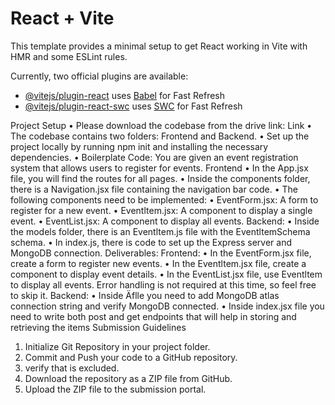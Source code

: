 # React + Vite

This template provides a minimal setup to get React working in Vite with HMR and some ESLint rules.

Currently, two official plugins are available:

- [@vitejs/plugin-react](https://github.com/vitejs/vite-plugin-react/blob/main/packages/plugin-react/README.md) uses [Babel](https://babeljs.io/) for Fast Refresh
- [@vitejs/plugin-react-swc](https://github.com/vitejs/vite-plugin-react-swc) uses [SWC](https://swc.rs/) for Fast Refresh






Project Setup
• Please download the codebase from the drive link: Link
• The codebase contains two folders: Frontend and Backend.
• Set up the project locally by running npm init and installing the necessary dependencies.
• Boilerplate Code: You are given an event registration system that allows users to register for events.
Frontend
• In the App.jsx file, you will find the routes for all pages.
• Inside the components folder, there is a Navigation.jsx file containing the navigation bar code.
• The following components need to be implemented:
• EventForm.jsx: A form to register for a new event.
• Eventltem.jsx: A component to display a single event.
• EventList.jsx: A component to display all events.
Backend:
• Inside the models folder, there is an Eventltem.js file with the EventltemSchema schema.
• In index.js, there is code to set up the Express server and MongoDB connection.
Deliverables:
Frontend:
• In the EventForm.jsx file, create a form to register new events.
• In the Eventltem.jsx file, create a component to display event details.
• In the EventList.jsx file, use Eventltem to display all events. Error handling is not required at this time, so feel free to skip it.
Backend:
• Inside Äflle you need to add MongoDB atlas connection string and verify MongoDB connected.
• Inside index.jsx file you need to write both post and get endpoints that will help in storing and retrieving the items
Submission Guidelines
1. Initialize Git Repository in your project folder.
3. Commit and Push your code to a GitHub repository.
4. verify that is excluded.
5. Download the repository as a ZIP file from GitHub.
6. Upload the ZIP file to the submission portal.